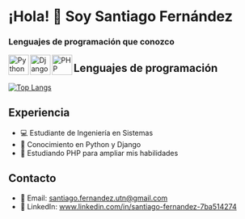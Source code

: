 # ¡Hola! 👋 Soy Santiago Fernández

### Lenguajes de programación que conozco

[<img align="left" alt="Python" width="40px" src="URL_DEL_ICONO_DE_PYTHON" />](https://www.python.org/)
[<img align="left" alt="Django" width="40px" src="https://upload.wikimedia.org/wikipedia/commons/thumb/c/c3/Python-logo-notext.svg/800px-Python-logo-notext.svg.png"/>](https://www.djangoproject.com/)
[<img align="left" alt="PHP" width="40px" src="https://cdn-icons-png.flaticon.com/512/919/919830.png" />](https://www.php.net/)

## Lenguajes de programación
[![Top Langs](https://github-readme-stats.vercel.app/api/top-langs/?username=S4ntifdz&layout=compact)](https://github.com/anuraghazra/github-readme-stats)

## Experiencia
- 💻 Estudiante de Ingeniería en Sistemas
- 🐍 Conocimiento en Python y Django
- 🚀 Estudiando PHP para ampliar mis habilidades

## Contacto
- 📧 Email: santiago.fernandez.utn@gmail.com
- 🔗 LinkedIn: www.linkedin.com/in/santiago-fernandez-7ba514274
<!-- - 🌐 Sitio web: [www.tusitio.com](https://www.tusitio.com) -> 


